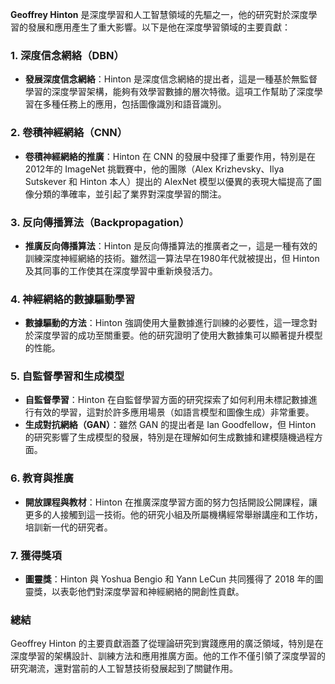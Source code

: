 **Geoffrey Hinton** 是深度學習和人工智慧領域的先驅之一，他的研究對於深度學習的發展和應用產生了重大影響。以下是他在深度學習領域的主要貢獻：

### 1. 深度信念網絡（DBN）

- **發展深度信念網絡**：Hinton 是深度信念網絡的提出者，這是一種基於無監督學習的深度學習架構，能夠有效學習數據的層次特徵。這項工作幫助了深度學習在多種任務上的應用，包括圖像識別和語音識別。

### 2. 卷積神經網絡（CNN）

- **卷積神經網絡的推廣**：Hinton 在 CNN 的發展中發揮了重要作用，特別是在2012年的 ImageNet 挑戰賽中，他的團隊（Alex Krizhevsky、Ilya Sutskever 和 Hinton 本人）提出的 AlexNet 模型以優異的表現大幅提高了圖像分類的準確率，並引起了業界對深度學習的關注。

### 3. 反向傳播算法（Backpropagation）

- **推廣反向傳播算法**：Hinton 是反向傳播算法的推廣者之一，這是一種有效的訓練深度神經網絡的技術。雖然這一算法早在1980年代就被提出，但 Hinton 及其同事的工作使其在深度學習中重新焕發活力。

### 4. 神經網絡的數據驅動學習

- **數據驅動的方法**：Hinton 強調使用大量數據進行訓練的必要性，這一理念對於深度學習的成功至關重要。他的研究證明了使用大數據集可以顯著提升模型的性能。

### 5. 自監督學習和生成模型

- **自監督學習**：Hinton 在自監督學習方面的研究探索了如何利用未標記數據進行有效的學習，這對於許多應用場景（如語言模型和圖像生成）非常重要。
- **生成對抗網絡（GAN）**：雖然 GAN 的提出者是 Ian Goodfellow，但 Hinton 的研究影響了生成模型的發展，特別是在理解如何生成數據和建模隨機過程方面。

### 6. 教育與推廣

- **開放課程與教材**：Hinton 在推廣深度學習方面的努力包括開設公開課程，讓更多的人接觸到這一技術。他的研究小組及所屬機構經常舉辦講座和工作坊，培訓新一代的研究者。

### 7. 獲得獎項

- **圖靈獎**：Hinton 與 Yoshua Bengio 和 Yann LeCun 共同獲得了 2018 年的圖靈獎，以表彰他們對深度學習和神經網絡的開創性貢獻。

### 總結

Geoffrey Hinton 的主要貢獻涵蓋了從理論研究到實踐應用的廣泛領域，特別是在深度學習的架構設計、訓練方法和應用推廣方面。他的工作不僅引領了深度學習的研究潮流，還對當前的人工智慧技術發展起到了關鍵作用。